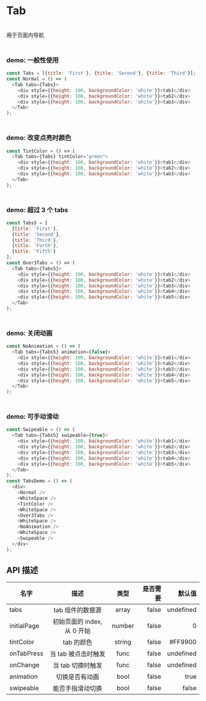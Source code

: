 # Tab
<br/>  用于页面内导航<br/> 

### <br/>  demo: 一般性使用<br/> 
```js
const Tabs = [{title: 'First'}, {title: 'Second'}, {title: 'Third'}];
const Normal = () => (
  <Tab tabs={Tabs}>
    <div style={{height: 100, backgroundColor: 'white'}}>tab1</div>
    <div style={{height: 100, backgroundColor: 'white'}}>tab2</div>
    <div style={{height: 100, backgroundColor: 'white'}}>tab3</div>
  </Tab>
);

```


### <br/>  demo: 改变点亮时颜色<br/> 
```js
const TintColor = () => (
  <Tab tabs={Tabs} tintColor="green">
    <div style={{height: 100, backgroundColor: 'white'}}>tab1</div>
    <div style={{height: 100, backgroundColor: 'white'}}>tab2</div>
    <div style={{height: 100, backgroundColor: 'white'}}>tab3</div>
  </Tab>
);

```


### <br/>  demo: 超过 3 个 tabs<br/> 
```js
const Tabs5 = [
  {title: 'First'},
  {title: 'Second'},
  {title: 'Third'},
  {title: 'Forth'},
  {title: 'Fifth'}
];
const Over3Tabs = () => (
  <Tab tabs={Tabs5}>
    <div style={{height: 100, backgroundColor: 'white'}}>tab1</div>
    <div style={{height: 100, backgroundColor: 'white'}}>tab2</div>
    <div style={{height: 100, backgroundColor: 'white'}}>tab3</div>
    <div style={{height: 100, backgroundColor: 'white'}}>tab4</div>
    <div style={{height: 100, backgroundColor: 'white'}}>tab5</div>
  </Tab>
);

```


### <br/>  demo: 关闭动画<br/> 
```js
const NoAnimation = () => (
  <Tab tabs={Tabs5} animation={false}>
    <div style={{height: 100, backgroundColor: 'white'}}>tab1</div>
    <div style={{height: 100, backgroundColor: 'white'}}>tab2</div>
    <div style={{height: 100, backgroundColor: 'white'}}>tab3</div>
    <div style={{height: 100, backgroundColor: 'white'}}>tab4</div>
    <div style={{height: 100, backgroundColor: 'white'}}>tab5</div>
  </Tab>
);

```


### <br/>  demo: 可手动滑动<br/> 
```js
const Swipeable = () => (
  <Tab tabs={Tabs5} swipeable={true}>
    <div style={{height: 100, backgroundColor: 'white'}}>tab1</div>
    <div style={{height: 100, backgroundColor: 'white'}}>tab2</div>
    <div style={{height: 100, backgroundColor: 'white'}}>tab3</div>
    <div style={{height: 100, backgroundColor: 'white'}}>tab4</div>
    <div style={{height: 100, backgroundColor: 'white'}}>tab5</div>
  </Tab>
);
const TabsDemo = () => (
  <div>
    <Normal />
    <WhiteSpace />
    <TintColor />
    <WhiteSpace />
    <Over3Tabs />
    <WhiteSpace />
    <NoAnimation />
    <WhiteSpace />
    <Swipeable />
  </div>
);

```


## API 描述
|名字| 描述|类型|是否需要|默认值|
| ------------- |:-------------:|:-----:| -----:|-----:|
|tabs| tab 组件的数据源|array|false|undefined|
|initialPage| 初始页面的 index, 从 0 开始|number|false|0|
|tintColor| tab 的颜色|string|false|#FF9900|
|onTabPress| 当 tab 被点击时触发|func|false|undefined|
|onChange| 当 tab 切换时触发|func|false|undefined|
|animation| 切换是否有动画|bool|false|true|
|swipeable| 能否手指滑动切换|bool|false|false|
    